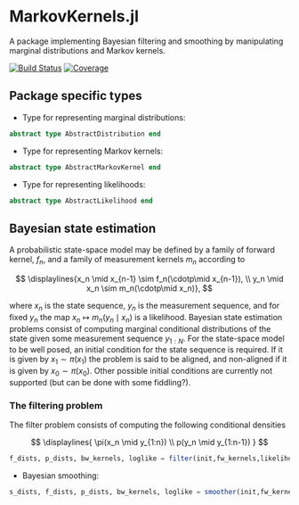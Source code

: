 # MarkovKernels.jl 

A package implementing Bayesian filtering and smoothing by manipulating marginal distributions and Markov kernels.

[![Build Status](https://github.com/filtron/MarkovKernels.jl/actions/workflows/CI.yml/badge.svg?branch=main)](https://github.com/filtron/MarkovKernels.jl/actions/workflows/CI.yml?query=branch%3Amain)
[![Coverage](https://codecov.io/gh/filtron/MarkovKernels.jl/branch/main/graph/badge.svg)](https://codecov.io/gh/filtron/MarkovKernels.jl)

## Package specific types

* Type for representing marginal distributions: 

```julia
abstract type AbstractDistribution end
```

* Type for representing Markov kernels: 

```julia
abstract type AbstractMarkovKernel end
```

* Type for representing likelihoods: 

```julia
abstract type AbstractLikelihood end
```

## Bayesian state estimation 
A probabilistic state-space model may be defined by a family of forward kernel, $f_n$, and a family of measurement kernels $m_n$ according to 

$$ 
\displaylines{x_n \mid x_{n-1} \sim f_n(\cdotp\mid x_{n-1}), \\
y_n \mid x_n \sim m_n(\cdotp\mid x_n)},
$$

where $x_n$ is the state sequence, $y_n$ is the measurement sequence, and for fixed $y_n$ the map $x_n \mapsto m_n(y_n\mid x_n)$ is a likelihood. 
Bayesian state estimation problems consist of computing marginal conditional distributions of the state given some measurement sequence $y_{1:N}$. For the state-space model to be well posed, an initial condition for the state sequence is required. 
If it is given by $x_1 \sim \pi(x_1)$ the problem is said to be aligned, and non-aligned if it is given by $x_0 \sim \pi(x_0)$. 
Other possible initial conditions are currently not supported (but can be done with some fiddling?). 

### The filtering problem 
The filter problem consists of computing the following conditional densities 

$$
\displaylines{ \pi(x_n \mid y_{1:n}) \\ p(y_n \mid y_{1:n-1}) }
$$

```julia 
f_dists, p_dists, bw_kernels, loglike = filter(init,fw_kernels,likelihoods) 
```

* Bayesian smoothing: 
```julia
s_dists, f_dists, p_dists, bw_kernels, loglike = smoother(init,fw_kernels,likelihoods)
```


